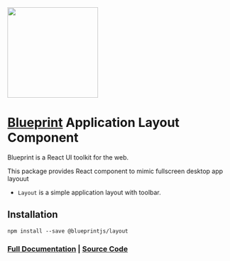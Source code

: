 <img height="204" src="https://cloud.githubusercontent.com/assets/464822/20228152/d3f36dc2-a804-11e6-80ff-51ada2d13ea7.png">

# [Blueprint](http://blueprintjs.com/) Application Layout Component

Blueprint is a React UI toolkit for the web.

This package provides React component to mimic fullscreen desktop app layouut

* `Layout` is a simple application layout with toolbar.

## Installation

```
npm install --save @blueprintjs/layout
```

### [Full Documentation](http://blueprintjs.com/docs) | [Source Code](https://github.com/palantir/blueprint)
